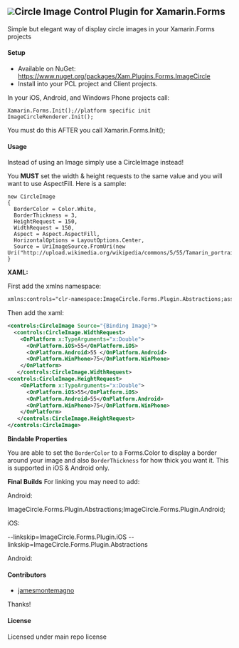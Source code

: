 ## ![](Common/circle_image_icon.png)Circle Image Control Plugin for Xamarin.Forms

Simple but elegant way of display circle images in your Xamarin.Forms projects

#### Setup
* Available on NuGet: https://www.nuget.org/packages/Xam.Plugins.Forms.ImageCircle
* Install into your PCL project and Client projects.

In your iOS, Android, and Windows Phone projects call:

```
Xamarin.Forms.Init();//platform specific init
ImageCircleRenderer.Init();
```

You must do this AFTER you call Xamarin.Forms.Init();

#### Usage
Instead of using an Image simply use a CircleImage instead!

You **MUST** set the width & height requests to the same value and you will want to use AspectFill. Here is a sample:
```
new CircleImage
{
  BorderColor = Color.White,
  BorderThickness = 3,
  HeightRequest = 150,
  WidthRequest = 150,
  Aspect = Aspect.AspectFill,
  HorizontalOptions = LayoutOptions.Center,
  Source = UriImageSource.FromUri(new Uri("http://upload.wikimedia.org/wikipedia/commons/5/55/Tamarin_portrait.JPG"))
}
```

**XAML:**

First add the xmlns namespace:
```xml
xmlns:controls="clr-namespace:ImageCircle.Forms.Plugin.Abstractions;assembly=ImageCircle.Forms.Plugin.Abstractions"
```

Then add the xaml:

```xml
<controls:CircleImage Source="{Binding Image}">
  <controls:CircleImage.WidthRequest>
    <OnPlatform x:TypeArguments="x:Double">
      <OnPlatform.iOS>55</OnPlatform.iOS>
      <OnPlatform.Android>55 </OnPlatform.Android>
      <OnPlatform.WinPhone>75</OnPlatform.WinPhone>
    </OnPlatform>
   </controls:CircleImage.WidthRequest>
<controls:CircleImage.HeightRequest>
    <OnPlatform x:TypeArguments="x:Double">
      <OnPlatform.iOS>55</OnPlatform.iOS>
      <OnPlatform.Android>55</OnPlatform.Android>
      <OnPlatform.WinPhone>75</OnPlatform.WinPhone>
    </OnPlatform>
   </controls:CircleImage.HeightRequest>
</controls:CircleImage>
```


**Bindable Properties**

You are able to set the ```BorderColor``` to a Forms.Color to display a border around your image and also ```BorderThickness``` for how thick you want it. This is supported in iOS & Android only.


**Final Builds**
For linking you may need to add:

Android:

ImageCircle.Forms.Plugin.Abstractions;ImageCircle.Forms.Plugin.Android;

iOS:

--linkskip=ImageCircle.Forms.Plugin.iOS --linkskip=ImageCircle.Forms.Plugin.Abstractions

Android:


#### Contributors
* [jamesmontemagno](https://github.com/jamesmontemagno)

Thanks!

#### License
Licensed under main repo license
